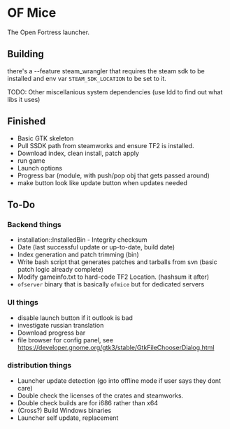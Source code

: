 # OF Mice
The Open Fortress launcher.

## Building
there's a --feature steam_wrangler that requires the steam sdk to be installed and env var `STEAM_SDK_LOCATION` to be set to it.

TODO: Other miscellanious system dependencies
(use ldd to find out what libs it uses)

## Finished
* Basic GTK skeleton
* Pull SSDK path from steamworks and ensure TF2 is installed.
* Download index, clean install, patch apply
* run game
* Launch options
* Progress bar (module, with push/pop obj that gets passed around)
* make button look like update button when updates needed

## To-Do
### Backend things
* installation::InstalledBin - Integrity checksum
* Date (last successful update or up-to-date, build date)
* Index generation and patch trimming (bin)
* Write bash script that generates patches and tarballs from svn
    (basic patch logic already complete)
* Modify gameinfo.txt to hard-code TF2 Location. (hashsum it after)
* `ofserver` binary that is basically `ofmice` but for dedicated servers

### UI things
* disable launch button if it outlook is bad
* investigate russian translation
* Download progress bar
* file browser for config panel, see https://developer.gnome.org/gtk3/stable/GtkFileChooserDialog.html

### distribution things
* Launcher update detection (go into offline mode if user says they dont care)
* Double check the licenses of the crates and steamworks.
* Double check builds are for i686 rather than x64
* (Cross?) Build Windows binaries
* Launcher self update, replacement
